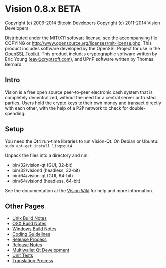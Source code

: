 Vision 0.8.x BETA
====================

Copyright (c) 2009-2014 Bitcoin Developers
Copyright (c) 2011-2014 Vision Developers

Distributed under the MIT/X11 software license, see the accompanying
file COPYING or http://www.opensource.org/licenses/mit-license.php.
This product includes software developed by the OpenSSL Project for use in the [OpenSSL Toolkit](http://www.openssl.org/). This product includes
cryptographic software written by Eric Young ([eay@cryptsoft.com](mailto:eay@cryptsoft.com)), and UPnP software written by Thomas Bernard.


Intro
---------------------
Vision is a free open source peer-to-peer electronic cash system that is
completely decentralized, without the need for a central server or trusted
parties.  Users hold the crypto keys to their own money and transact directly
with each other, with the help of a P2P network to check for double-spending.


Setup
---------------------
You need the Qt4 run-time libraries to run Vision-Qt. On Debian or Ubuntu:
	`sudo apt-get install libqtgui4`

Unpack the files into a directory and run:

- bin/32/vision-qt (GUI, 32-bit)
- bin/32/visiond (headless, 32-bit)
- bin/64/vision-qt (GUI, 64-bit)
- bin/64/visiond (headless, 64-bit)

See the documentation at the [Vision Wiki](http://vision.info)
for help and more information.


Other Pages
---------------------
- [Unix Build Notes](build-unix.md)
- [OSX Build Notes](build-osx.md)
- [Windows Build Notes](build-msw.md)
- [Coding Guidelines](coding.md)
- [Release Process](release-process.md)
- [Release Notes](release-notes.md)
- [Multiwallet Qt Development](multiwallet-qt.md)
- [Unit Tests](unit-tests.md)
- [Translation Process](translation_process.md)

